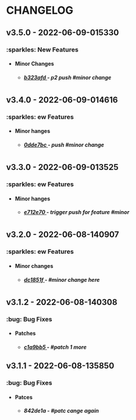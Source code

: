 <h1>CHANGELOG</h1><h2>v3.5.0 - 2022-06-09-015330</h2><h3>:sparkles: New Features</h3> <ul><li><h4>Minor Changes</h4></li> <ul><h5> <li><a href='https://github.com/nostradini/myrepo3/commit/b323afd'> b323afd </a> - p2 push #minor change </li></h5></ul></ul> <h1></h1><h2>v3.4.0 - 2022-06-09-014616</h2><h3>:sparkles: ew Features</h3> <ul><li><h4>Minor hanges</h4></li> <ul><h5> <li><a href='https://github.com/nostradini/myrepo3/commit/0dde7bc'> 0dde7bc </a> - push #minor change </li></h5></ul></ul> <h1></h1><h2>v3.3.0 - 2022-06-09-013525</h2><h3>:sparkles: ew Features</h3> <ul><li><h4>Minor hanges</h4></li> <ul><h5> <li><a href='https://github.com/nostradini/myrepo3/commit/e712e70'> e712e70 </a> - trigger push for feature #minor </li></h5></ul></ul> <h1></h1><h2>v3.2.0 - 2022-06-08-140907</h2><h3>:sparkles: ew Features</h3> <ul><li><h4>Minor changes</h4></li> <ul><h5> <li><a href='https://github.com/nostradini/myrepo3/commit/dc1851f'> dc1851f </a> - #minor change here </li></h5></ul></ul> <h1></h1><h2>v3.1.2 - 2022-06-08-140308</h2><h3>:bug: Bug Fixes</h3> <ul><li><h4>Patches</h4></li> <ul><h5> <li><a href='https://github.com/nostradini/myrepo3/commit/c1a9bb5'> c1a9bb5 </a> - #patch 1 more </li></h5></ul></ul> <h2>v3.1.1 - 2022-06-08-135850</h2><h3>:bug: Bug Fixes</h3> <ul><li><h4>Patces</h4></li> <ul><h5> <li><a ref='ttps://gitub.com/nostradini/myrepo3/commit/842de1a'> 842de1a </a> - #patc cange again </li></h5></ul></ul>
